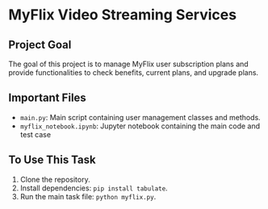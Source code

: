# MyFlix Video Streaming Services

## Project Goal
The goal of this project is to manage MyFlix user subscription plans and provide functionalities to check benefits, current plans, and upgrade plans.

## Important Files
- `main.py`: Main script containing user management classes and methods.
- `myflix_notebook.ipynb`: Jupyter notebook containing the main code and test case
  
## To Use This Task
1. Clone the repository.
2. Install dependencies: `pip install tabulate`.
3. Run the main task file: `python myflix.py`.
